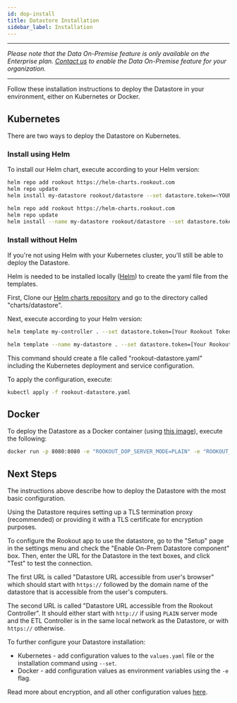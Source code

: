 ```yaml
---
id: dop-install
title: Datastore Installation
sidebar_label: Installation
---
```


---

*Please note that the Data On-Premise feature is only available on the Enterprise plan. [Contact us](https://www.rookout.com/company/contact) to enable the Data On-Premise feature for your organization.*

---

Follow these installation instructions to deploy the Datastore in your environment, either on Kubernetes or Docker.

## Kubernetes

There are two ways to deploy the Datastore on Kubernetes.

### Install using Helm

To install our Helm chart, execute according to your Helm version:

<!--DOCUSAURUS_CODE_TABS-->

<!--Helm v3-->

```bash
helm repo add rookout https://helm-charts.rookout.com
helm repo update
helm install my-datastore rookout/datastore --set datastore.token=<YOUR_ORGANIZATION_TOKEN>
```

<div class="rookout-org-info"></div>

<!--Helm v2-->

```bash
helm repo add rookout https://helm-charts.rookout.com
helm repo update
helm install --name my-datastore rookout/datastore --set datastore.token=<YOUR_ORGANIZATION_TOKEN>
```

<div class="rookout-org-info"></div>

<!--END_DOCUSAURUS_CODE_TABS-->
 
### Install without Helm

If you're not using Helm with your Kubernetes cluster, you'll still be able to deploy the Datastore.

Helm is needed to be installed locally ([Helm](https://helm.sh/docs/intro/install/)) to create the yaml file from the templates.

First, Clone our [Helm charts repository](https://github.com/Rookout/helm-charts) and go to the directory called "charts/datastore".

Next, execute according to your Helm version:

<!--DOCUSAURUS_CODE_TABS-->

<!--Helm v3-->

```bash
helm template my-controller . --set datastore.token=[Your Rookout Token] > rookout-datastore.yaml
```

<div class="rookout-org-info"></div>

<!--Helm v2-->

```bash
helm template --name my-datastore . --set datastore.token=[Your Rookout Token] > rookout-datastore.yaml
```

<div class="rookout-org-info"></div>

<!--END_DOCUSAURUS_CODE_TABS-->

This command should create a file called "rookout-datastore.yaml" including the Kubernetes deployment and service configuration.

To apply the configuration, execute:

```bash
kubectl apply -f rookout-datastore.yaml
```

## Docker

To deploy the Datastore as a Docker container (using [this image](https://hub.docker.com/r/rookout/data-on-prem/)), execute the following:

```bash
docker run -p 8080:8080 -e "ROOKOUT_DOP_SERVER_MODE=PLAIN" -e "ROOKOUT_TOKEN=[Your Rookout Token]" rookout/data-on-prem
```

<div class="rookout-org-info"></div>

## Next Steps

The instructions above describe how to deploy the Datastore with the most basic configuration.

Using the Datastore requires setting up a TLS termination proxy (recommended) or providing it with a TLS certificate for encryption purposes.

To configure the Rookout app to use the datastore, go to the "Setup" page in the settings menu and check the "Enable On-Prem Datastore component" box. Then, enter the URL for the Datastore in the text boxes, and click "Test" to test the connection.

The first URL is called "Datastore URL accessible from user's browser" which should start with `https://` followed by the domain name of the datastore that is accessible from the user's computers.

The second URL is called "Datastore URL accessible from the Rookout Controller". It should either start with `http://` if using `PLAIN` server mode and the ETL Controller is in the same local network as the Datastore, or with `https://` otherwise.

To further configure your Datastore installation:

* Kubernetes - add configuration values to the `values.yaml` file or the installation command using `--set`.
* Docker - add configuration values as environment variables using the `-e` flag.

Read more about encryption, and all other configuration values [here](dop-config.md#helm-values).

